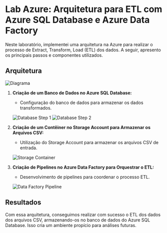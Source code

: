 # Lab Azure: Arquitetura para ETL com Azure SQL Database e Azure Data Factory

Neste laboratório, implementei uma arquitetura na Azure para realizar o processo de Extract, Transform, Load (ETL) dos dados. A seguir, apresento os principais passos e componentes utilizados.

## Arquitetura

![Diagrama](https://drive.google.com/uc?id=1LmWiQz2sefBPg0wU0GciUw1AOnNJEgVt)

1. **Criação de um Banco de Dados no Azure SQL Database:**

   - Configuração do banco de dados para armazenar os dados transformados.

   ![Database Step 1](https://drive.google.com/uc?id=1m0XI8ffRTdgwRTndThjq9CHd_QrhGhnm)
   ![Database Step 2](https://drive.google.com/uc?id=1XIF2Af5WSjfgJsM3i3oTti4TLeDd4Qg2)

2. **Criação de um Contêiner no Storage Account para Armazenar os Arquivos CSV:**

   - Utilização do Storage Account para armazenar os arquivos CSV de entrada.

   ![Storage Container](https://drive.google.com/uc?id=1765VdbrK65pcq25A1sUqu6S3DMpFSGGV)

3. **Criação de Pipelines no Azure Data Factory para Orquestrar o ETL:**

   - Desenvolvimento de pipelines para coordenar o processo ETL.

   ![Data Factory Pipeline](https://drive.google.com/uc?id=1FL4StCkKoZwTMPFMMJD37e4nRUi1GYnn)

## Resultados

Com essa arquitetura, conseguimos realizar com sucesso o ETL dos dados dos arquivos CSV, armazenando-os no banco de dados do Azure SQL Database. Isso cria um ambiente propício para análises futuras.
